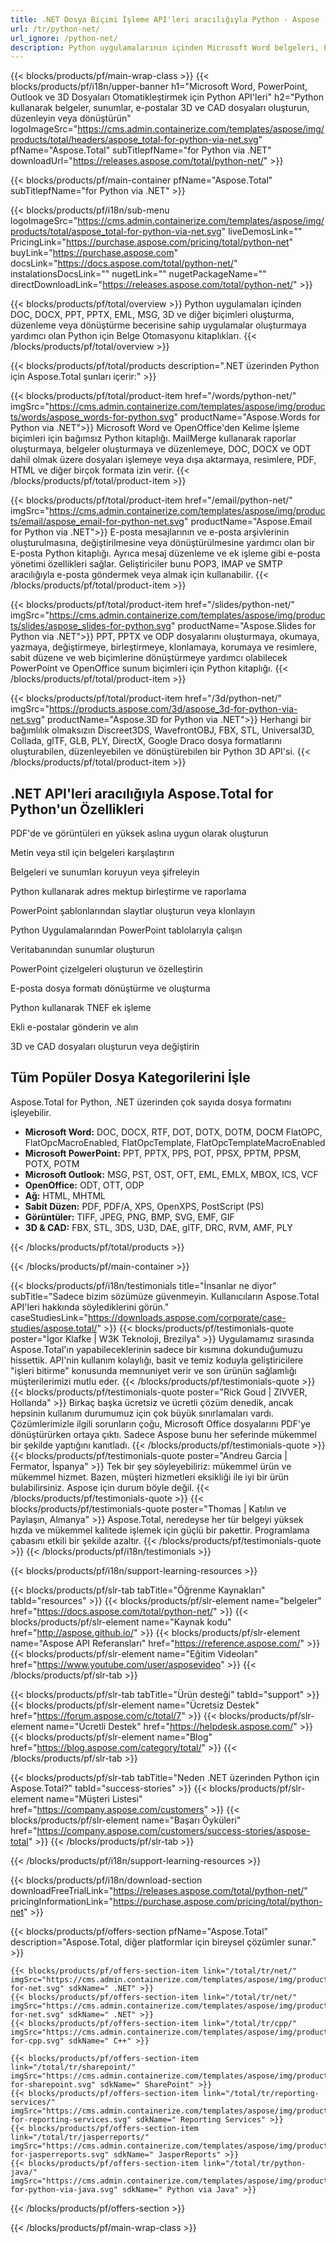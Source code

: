 ```yaml
---
title: .NET Dosya Biçimi İşleme API'leri aracılığıyla Python - Aspose 
url: /tr/python-net/
url_ignore: /python-net/ 
description: Python uygulamalarının içinden Microsoft Word belgeleri, PowerPoint sunumları ve Outlook e-posta biçimleri için Python API'leri.
---
```


{{< blocks/products/pf/main-wrap-class >}}
{{< blocks/products/pf/i18n/upper-banner h1="Microsoft Word, PowerPoint, Outlook ve 3D Dosyaları Otomatikleştirmek için Python API'leri" h2="Python kullanarak belgeler, sunumlar, e-postalar 3D ve CAD dosyaları oluşturun, düzenleyin veya dönüştürün" logoImageSrc="https://cms.admin.containerize.com/templates/aspose/img/products/total/headers/aspose_total-for-python-via-net.svg" pfName="Aspose.Total" subTitlepfName="for Python via .NET" downloadUrl="https://releases.aspose.com/total/python-net/" >}}

{{< blocks/products/pf/main-container pfName="Aspose.Total" subTitlepfName="for Python via .NET" >}}

{{< blocks/products/pf/i18n/sub-menu logoImageSrc="https://cms.admin.containerize.com/templates/aspose/img/products/total/aspose_total-for-python-via-net.svg" liveDemosLink="" PricingLink="https://purchase.aspose.com/pricing/total/python-net" buyLink="https://purchase.aspose.com" docsLink="https://docs.aspose.com/total/python-net/" instalationsDocsLink="" nugetLink="" nugetPackageName="" directDownloadLink="https://releases.aspose.com/total/python-net/" >}}

{{< blocks/products/pf/total/overview >}}
Python uygulamaları içinden DOC, DOCX, PPT, PPTX, EML, MSG, 3D ve diğer biçimleri oluşturma, düzenleme veya dönüştürme becerisine sahip uygulamalar oluşturmaya yardımcı olan Python için Belge Otomasyonu kitaplıkları.
{{< /blocks/products/pf/total/overview >}}

{{< blocks/products/pf/total/products description=".NET üzerinden Python için Aspose.Total şunları içerir:" >}}

{{< blocks/products/pf/total/product-item href="/words/python-net/" imgSrc="https://cms.admin.containerize.com/templates/aspose/img/products/words/aspose_words-for-python.svg" productName="Aspose.Words for Python via .NET">}}
Microsoft Word ve OpenOffice'den Kelime İşleme biçimleri için bağımsız Python kitaplığı. MailMerge kullanarak raporlar oluşturmaya, belgeler oluşturmaya ve düzenlemeye, DOC, DOCX ve ODT dahil olmak üzere dosyaları işlemeye veya dışa aktarmaya, resimlere, PDF, HTML ve diğer birçok formata izin verir.
{{< /blocks/products/pf/total/product-item >}}

{{< blocks/products/pf/total/product-item href="/email/python-net/" imgSrc="https://cms.admin.containerize.com/templates/aspose/img/products/email/aspose_email-for-python-net.svg" productName="Aspose.Email for Python via .NET">}}
E-posta mesajlarının ve e-posta arşivlerinin oluşturulmasına, değiştirilmesine veya dönüştürülmesine yardımcı olan bir E-posta Python kitaplığı. Ayrıca mesaj düzenleme ve ek işleme gibi e-posta yönetimi özellikleri sağlar. Geliştiriciler bunu POP3, IMAP ve SMTP aracılığıyla e-posta göndermek veya almak için kullanabilir.
{{< /blocks/products/pf/total/product-item >}}

{{< blocks/products/pf/total/product-item href="/slides/python-net/" imgSrc="https://cms.admin.containerize.com/templates/aspose/img/products/slides/aspose_slides-for-python.svg" productName="Aspose.Slides for Python via .NET">}}
PPT, PPTX ve ODP dosyalarını oluşturmaya, okumaya, yazmaya, değiştirmeye, birleştirmeye, klonlamaya, korumaya ve resimlere, sabit düzene ve web biçimlerine dönüştürmeye yardımcı olabilecek PowerPoint ve OpenOffice sunum biçimleri için Python kitaplığı.
{{< /blocks/products/pf/total/product-item >}}

{{< blocks/products/pf/total/product-item href="/3d/python-net/" imgSrc="https://products.aspose.com/3d/aspose_3d-for-python-via-net.svg" productName="Aspose.3D for Python via .NET">}}
Herhangi bir bağımlılık olmaksızın Discreet3DS, WavefrontOBJ, FBX, STL, Universal3D, Collada, glTF, GLB, PLY, DirectX, Google Draco dosya formatlarını oluşturabilen, düzenleyebilen ve dönüştürebilen bir Python 3D API'si.
{{< /blocks/products/pf/total/product-item >}}

<!--<p></p>-->
<h2 class="pr-ft">
 <a class="anchor" id="features" name="features">
 </a>
 .NET API'leri aracılığıyla Aspose.Total for Python'un Özellikleri
</h2>
<div class="col-lg-4">
 <em class="fa fa-recycle ico-blue fa-2x col-lg-2">
 </em>
 <p class="col-lg-10">
  PDF'de ve görüntüleri en yüksek aslına uygun olarak oluşturun
 </p>
</div>
<div class="col-lg-4">
 <em class="fa fa-columns ico-blue fa-2x col-lg-2">
 </em>
 <p class="col-lg-10">
  Metin veya stil için belgeleri karşılaştırın
 </p>
</div>
<div class="col-lg-4">
 <em class="fa fa-shield ico-blue fa-2x col-lg-2">
 </em>
 <p class="col-lg-10">
  Belgeleri ve sunumları koruyun veya şifreleyin
 </p>
</div>
<div class="col-lg-4">
 <em class="fa fa-envelope-square ico-blue fa-2x col-lg-2">
 </em>
 <p class="col-lg-10">
  Python kullanarak adres mektup birleştirme ve raporlama
 </p>
</div>

<div class="col-lg-4">
 <em class="fa fa-copy ico-blue fa-2x col-lg-2">
 </em>
 <p class="col-lg-10">
  PowerPoint şablonlarından slaytlar oluşturun veya klonlayın
 </p>
</div>
<div class="col-lg-4">
 <em class="fa fa-signal ico-blue fa-2x col-lg-2">
 </em>
 <p class="col-lg-10">
  Python Uygulamalarından PowerPoint tablolarıyla çalışın
 </p>
</div>
<div class="col-lg-4">
 <em class="fa fa-text-width ico-blue fa-2x col-lg-2">
 </em>
 <p class="col-lg-10">
  Veritabanından sunumlar oluşturun
 </p>
</div>
<div class="col-lg-4">
 <em class="fa fa-font ico-blue fa-2x col-lg-2">
 </em>
 <p class="col-lg-10">
  PowerPoint çizelgeleri oluşturun ve özelleştirin
 </p>
</div>

<div class="col-lg-4">
 <em class="fa fa-chain ico-blue fa-2x col-lg-2">
 </em>
 <p class="col-lg-10">
  E-posta dosya formatı dönüştürme ve oluşturma
 </p>
</div>
<div class="col-lg-4">
 <em class="fa fa-lock ico-blue fa-2x col-lg-2">
 </em>
 <p class="col-lg-10">
  Python kullanarak TNEF ek işleme
 </p>
</div>
<div class="col-lg-4">
 <em class="fa fa-paperclip ico-blue fa-2x col-lg-2">
 </em>
 <p class="col-lg-10">
  Ekli e-postalar gönderin ve alın
 </p>
</div>
<div class="col-lg-4">
 <em class="fa fa-database ico-blue fa-2x col-lg-2">
 </em>
 <p class="col-lg-10">
  3D ve CAD dosyaları oluşturun veya değiştirin
 </p>
</div>

<div class="col-lg-12">
 <h2 class="h2title">
  Tüm Popüler Dosya Kategorilerini İşle
 </h2>
 <p>
  Aspose.Total for Python, .NET üzerinden çok sayıda dosya formatını işleyebilir. 
 </p>
 <ul class="unstyled">
  
  <li>
   <b>Microsoft Word:</b> DOC, DOCX, RTF, DOT, DOTX, DOTM, DOCM FlatOPC, FlatOpcMacroEnabled, FlatOpcTemplate, FlatOpcTemplateMacroEnabled
  </li>
  <li>
   <b>Microsoft PowerPoint:</b> PPT, PPTX, PPS, POT, PPSX, PPTM, PPSM, POTX, POTM
  </li>  
  <li>
   <b>Microsoft Outlook:</b> MSG, PST, OST, OFT, EML, EMLX, MBOX, ICS, VCF
  </li>
  <li>
   <b>OpenOffice:</b> ODT, OTT, ODP
  </li>
  <li>
   <b>Ağ:</b> HTML, MHTML
  </li>
  <li>
   <b>Sabit Düzen:</b> PDF, PDF/A, XPS, OpenXPS, PostScript (PS)
  </li>
  <li>
   <b>Görüntüler:</b> TIFF, JPEG, PNG, BMP, SVG, EMF, GIF
  </li>
  <li>
   <b>3D & CAD:</b> FBX, STL, 3DS, U3D, DAE, glTF, DRC, RVM, AMF, PLY
  </li>
 </ul>
</div>
<!--Feature-section Start-->
<!--Feature-section End-->

{{< /blocks/products/pf/total/products >}}

{{< /blocks/products/pf/main-container >}}

{{< blocks/products/pf/i18n/testimonials title="İnsanlar ne diyor" subTitle="Sadece bizim sözümüze güvenmeyin. Kullanıcıların Aspose.Total API'leri hakkında söylediklerini görün." caseStudiesLink="https://downloads.aspose.com/corporate/case-studies/aspose.total/" >}}
{{< blocks/products/pf/testimonials-quote poster="İgor Klafke | W3K Teknoloji, Brezilya" >}}
Uygulamamız sırasında Aspose.Total'ın yapabileceklerinin sadece bir kısmına dokunduğumuzu hissettik. API'nin kullanım kolaylığı, basit ve temiz koduyla geliştiricilere "işleri bitirme" konusunda memnuniyet verir ve son ürünün sağlamlığı müşterilerimizi mutlu eder.
{{< /blocks/products/pf/testimonials-quote >}}
{{< blocks/products/pf/testimonials-quote poster="Rick Goud | ZIVVER, Hollanda" >}}
Birkaç başka ücretsiz ve ücretli çözüm denedik, ancak hepsinin kullanım durumumuz için çok büyük sınırlamaları vardı. Çözümlerimizle ilgili sorunların çoğu, Microsoft Office dosyalarını PDF'ye dönüştürürken ortaya çıktı. Sadece Aspose bunu her seferinde mükemmel bir şekilde yaptığını kanıtladı.
{{< /blocks/products/pf/testimonials-quote >}}
{{< blocks/products/pf/testimonials-quote poster="Andreu Garcia | Fermator, İspanya" >}}
Tek bir şey söyleyebiliriz: mükemmel ürün ve mükemmel hizmet. Bazen, müşteri hizmetleri eksikliği ile iyi bir ürün bulabilirsiniz. Aspose için durum böyle değil.
{{< /blocks/products/pf/testimonials-quote >}}
{{< blocks/products/pf/testimonials-quote poster="Thomas | Katılın ve Paylaşın, Almanya" >}}
Aspose.Total, neredeyse her tür belgeyi yüksek hızda ve mükemmel kalitede işlemek için güçlü bir pakettir. Programlama çabasını etkili bir şekilde azaltır.
{{< /blocks/products/pf/testimonials-quote >}}
{{< /blocks/products/pf/i18n/testimonials >}}

{{< blocks/products/pf/i18n/support-learning-resources >}}

{{< blocks/products/pf/slr-tab tabTitle="Öğrenme Kaynakları" tabId="resources" >}}
{{< blocks/products/pf/slr-element name="belgeler" href="https://docs.aspose.com/total/python-net/" >}} 
{{< blocks/products/pf/slr-element name="Kaynak kodu" href="http://aspose.github.io/" >}} 
{{< blocks/products/pf/slr-element name="Aspose API Referansları" href="https://reference.aspose.com/" >}} 
{{< blocks/products/pf/slr-element name="Eğitim Videoları" href="https://www.youtube.com/user/asposevideo" >}} 
{{< /blocks/products/pf/slr-tab >}}

{{< blocks/products/pf/slr-tab tabTitle="Ürün desteği" tabId="support" >}}
{{< blocks/products/pf/slr-element name="Ücretsiz Destek" href="https://forum.aspose.com/c/total/7" >}} 
{{< blocks/products/pf/slr-element name="Ücretli Destek" href="https://helpdesk.aspose.com/" >}} 
{{< blocks/products/pf/slr-element name="Blog" href="https://blog.aspose.com/category/total/" >}} 
{{< /blocks/products/pf/slr-tab >}}

{{< blocks/products/pf/slr-tab tabTitle="Neden .NET üzerinden Python için Aspose.Total?" tabId="success-stories" >}}
{{< blocks/products/pf/slr-element name="Müşteri Listesi" href="https://company.aspose.com/customers" >}} 
{{< blocks/products/pf/slr-element name="Başarı Öyküleri" href="https://company.aspose.com/customers/success-stories/aspose-total" >}} 
{{< /blocks/products/pf/slr-tab >}}

{{< /blocks/products/pf/i18n/support-learning-resources >}}

{{< blocks/products/pf/i18n/download-section downloadFreeTrialLink="https://releases.aspose.com/total/python-net/" pricingInformationLink="https://purchase.aspose.com/pricing/total/python-net" >}}

{{< blocks/products/pf/offers-section pfName="Aspose.Total" description="Aspose.Total, diğer platformlar için bireysel çözümler sunar." >}}

    {{< blocks/products/pf/offers-section-item link="/total/tr/net/" imgSrc="https://cms.admin.containerize.com/templates/aspose/img/products/total/aspose_total-for-net.svg" sdkName=" .NET" >}}
    {{< blocks/products/pf/offers-section-item link="/total/tr/net/" imgSrc="https://cms.admin.containerize.com/templates/aspose/img/products/total/aspose_total-for-net.svg" sdkName=" .NET" >}}
    {{< blocks/products/pf/offers-section-item link="/total/tr/cpp/" imgSrc="https://cms.admin.containerize.com/templates/aspose/img/products/total/aspose_total-for-cpp.svg" sdkName=" C++" >}}
    
    {{< blocks/products/pf/offers-section-item link="/total/tr/sharepoint/" imgSrc="https://cms.admin.containerize.com/templates/aspose/img/products/total/aspose_total-for-sharepoint.svg" sdkName=" SharePoint" >}}
    {{< blocks/products/pf/offers-section-item link="/total/tr/reporting-services/" imgSrc="https://cms.admin.containerize.com/templates/aspose/img/products/total/aspose_total-for-reporting-services.svg" sdkName=" Reporting Services" >}}
    {{< blocks/products/pf/offers-section-item link="/total/tr/jasperreports/" imgSrc="https://cms.admin.containerize.com/templates/aspose/img/products/total/aspose_total-for-jasperreports.svg" sdkName=" JasperReports" >}}
    {{< blocks/products/pf/offers-section-item link="/total/tr/python-java/" imgSrc="https://cms.admin.containerize.com/templates/aspose/img/products/total/aspose_total-for-python-via-java.svg" sdkName=" Python via Java" >}}
{{< /blocks/products/pf/offers-section >}}

{{< /blocks/products/pf/main-wrap-class >}}